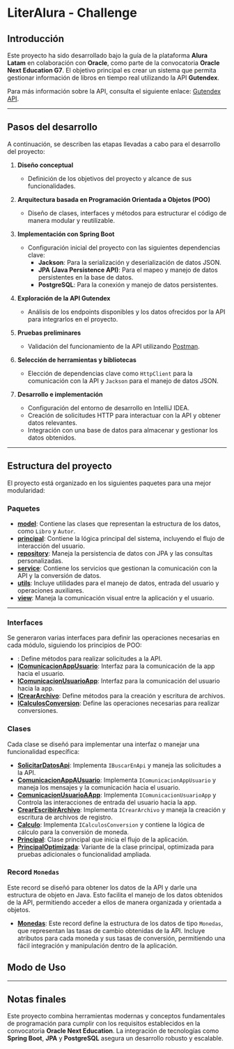# LiterAlura - Challenge

## Introducción

Este proyecto ha sido desarrollado bajo la guía de la plataforma **Alura Latam** en colaboración con **Oracle**, como parte de la convocatoria **Oracle Next Education G7**. El objetivo principal es crear un sistema que permita gestionar información de libros en tiempo real utilizando la API **Gutendex**.

Para más información sobre la API, consulta el siguiente enlace: [Gutendex API](https://gutendex.com/books/?search=%20).

---

## Pasos del desarrollo

A continuación, se describen las etapas llevadas a cabo para el desarrollo del proyecto:

1. **Diseño conceptual**  
   - Definición de los objetivos del proyecto y alcance de sus funcionalidades.

2. **Arquitectura basada en Programación Orientada a Objetos (POO)**  
   - Diseño de clases, interfaces y métodos para estructurar el código de manera modular y reutilizable.

3. **Implementación con Spring Boot**  
   - Configuración inicial del proyecto con las siguientes dependencias clave:
     - **Jackson**: Para la serialización y deserialización de datos JSON.
     - **JPA (Java Persistence API)**: Para el mapeo y manejo de datos persistentes en la base de datos.
     - **PostgreSQL**: Para la conexión y manejo de datos persistentes.

4. **Exploración de la API Gutendex**  
   - Análisis de los endpoints disponibles y los datos ofrecidos por la API para integrarlos en el proyecto.

5. **Pruebas preliminares**  
   - Validación del funcionamiento de la API utilizando [Postman](https://www.postman.com/).

6. **Selección de herramientas y bibliotecas**  
   - Elección de dependencias clave como `HttpClient` para la comunicación con la API y `Jackson` para el manejo de datos JSON.

7. **Desarrollo e implementación**  
   - Configuración del entorno de desarrollo en IntelliJ IDEA.
   - Creación de solicitudes HTTP para interactuar con la API y obtener datos relevantes.
   - Integración con una base de datos para almacenar y gestionar los datos obtenidos.

---

## Estructura del proyecto

El proyecto está organizado en los siguientes paquetes para una mejor modularidad:

### Paquetes

- **[model](https://github.com/JDCH1206/challenge-libros/tree/master/src/main/java/com/alurachallenge/jdch/model)**: Contiene las clases que representan la estructura de los datos, como `Libro` y `Autor`.
- **[principal](https://github.com/JDCH1206/challenge-libros/tree/master/src/main/java/com/alurachallenge/jdch/principal)**: Contiene la lógica principal del sistema, incluyendo el flujo de interacción del usuario.
- **[repository](https://github.com/JDCH1206/challenge-libros/tree/master/src/main/java/com/alurachallenge/jdch/repository)**: Maneja la persistencia de datos con JPA y las consultas personalizadas.
- **[service](https://github.com/JDCH1206/challenge-libros/tree/master/src/main/java/com/alurachallenge/jdch/service)**: Contiene los servicios que gestionan la comunicación con la API y la conversión de datos.
- **[utils](https://github.com/JDCH1206/challenge-libros/tree/master/src/main/java/com/alurachallenge/jdch/utils)**: Incluye utilidades para el manejo de datos, entrada del usuario y operaciones auxiliares.
- **[view](https://github.com/JDCH1206/challenge-libros/tree/master/src/main/java/com/alurachallenge/jdch/view)**: Maneja la comunicación visual entre la aplicación y el usuario.

---
### Interfaces

Se generaron varias interfaces para definir las operaciones necesarias en cada módulo, siguiendo los principios de POO:

- **[](https://github.com/JDCH1206/CONV-MONEDA/blob/master/src/com/JDCH/conversorMoneda/modulos/IBuscarEnApi.java)**: Define métodos para realizar solicitudes a la API.
- **[IComunicacionAppUsuario](https://github.com/JDCH1206/CONV-MONEDA/blob/master/src/com/JDCH/conversorMoneda/modulos/IComunicacionAppUsuario.java)**: Interfaz para la comunicación de la app hacia el usuario.
- **[IComunicacionUsuarioApp](https://github.com/JDCH1206/CONV-MONEDA/blob/master/src/com/JDCH/conversorMoneda/modulos/IComunicacionUsuarioApp.java)**: Interfaz para la comunicación del usuario hacia la app.
- **[ICrearArchivo](https://github.com/JDCH1206/CONV-MONEDA/blob/master/src/com/JDCH/conversorMoneda/modulos/ICrearArchivo.java)**: Define métodos para la creación y escritura de archivos.
- **[ICalculosConversion](https://github.com/JDCH1206/CONV-MONEDA/blob/master/src/com/JDCH/conversorMoneda/calculos/ICalculosConversion.java)**: Define las operaciones necesarias para realizar conversiones.

### Clases

Cada clase se diseñó para implementar una interfaz o manejar una funcionalidad específica:

- **[SolicitarDatosApi](https://github.com/JDCH1206/CONV-MONEDA/blob/master/src/com/JDCH/conversorMoneda/modulos/SolicitarDatosApi.java)**: Implementa `IBuscarEnApi` y maneja las solicitudes a la API.
- **[ComunicacionAppAUsuario](https://github.com/JDCH1206/CONV-MONEDA/blob/master/src/com/JDCH/conversorMoneda/modulos/ComunicacionAppAUsuario.java)**: Implementa `IComunicacionAppUsuario` y maneja los mensajes y la comunicación hacia el usuario.
- **[ComunicacionUsuarioAApp](https://github.com/JDCH1206/CONV-MONEDA/blob/master/src/com/JDCH/conversorMoneda/modulos/ComunicacionUsuarioAApp.java)**: Implementa `IComunicacionUsuarioApp` y Controla las interacciones de entrada del usuario hacia la app.
- **[CrearEscribirArchivo](https://github.com/JDCH1206/CONV-MONEDA/blob/master/src/com/JDCH/conversorMoneda/modulos/CrearEscribirArchivo.java)**: Implementa `ICrearArchivo` y maneja la creación y escritura de archivos de registro.
- **[Calculo](https://github.com/JDCH1206/CONV-MONEDA/blob/master/src/com/JDCH/conversorMoneda/calculos/Calculo.java)**: Implementa `ICalculosConversion` y contiene la lógica de cálculo para la conversión de moneda.
- **[Principal](https://github.com/JDCH1206/CONV-MONEDA/blob/master/src/com/JDCH/conversorMoneda/principal/Principal.java)**: Clase principal que inicia el flujo de la aplicación.
- **[PrincipalOptimizada](https://github.com/JDCH1206/CONV-MONEDA/blob/master/src/com/JDCH/conversorMoneda/principal/PrincipalOptimizada.java)**: Variante de la clase principal, optimizada para pruebas adicionales o funcionalidad ampliada.

### Record `Monedas`

Este record se diseñó para obtener los datos de la API y darle una estructura de objeto en Java. Esto facilita el manejo de los datos obtenidos de la API, permitiendo acceder a ellos de manera organizada y orientada a objetos.

- **[Monedas](https://github.com/JDCH1206/CONV-MONEDA/blob/master/src/com/JDCH/conversorMoneda/modulos/Monedas.java)**: Este record define la estructura de los datos de tipo `Monedas`, que representan las tasas de cambio obtenidas de la API. Incluye atributos para cada moneda y sus tasas de conversión, permitiendo una fácil integración y manipulación dentro de la aplicación.

## Modo de Uso
---
## Notas finales

Este proyecto combina herramientas modernas y conceptos fundamentales de programación para cumplir con los requisitos establecidos en la convocatoria **Oracle Next Education**. La integración de tecnologías como **Spring Boot**, **JPA** y **PostgreSQL** asegura un desarrollo robusto y escalable.
